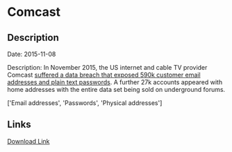 # Comcast

## Description

Date: 2015-11-08

Description:
In November 2015, the US internet and cable TV provider Comcast <a href="http://www.ibtimes.co.uk/comcast-data-breach-590000-customer-passwords-go-sale-dark-web-1528026" target="_blank" rel="noopener">suffered a data breach that exposed 590k customer email addresses and plain text passwords</a>. A further 27k accounts appeared with home addresses with the entire data set being sold on underground forums.


['Email addresses', 'Passwords', 'Physical addresses']

## Links

[Download Link](https://link-to.net/1229997/342.3197518051937/dynamic/?r=aHR0cHM6Ly93d3cubWVkaWFmaXJlLmNvbS92aWV3L3pLUEhnZkVSMjc4Uk95ai9jb21jYXN0Lm5ldC9maWxl)